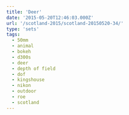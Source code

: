 ```yaml
---
title: 'Deer'
date: '2015-05-20T12:46:03.000Z'
url: '/scotland-2015/scotland-20150520-34/'
type: 'sets'
tags:
  - 50mm
  - animal
  - bokeh
  - d300s
  - deer
  - depth of field
  - dof
  - kingshouse
  - nikon
  - outdoor
  - roe
  - scotland
---
```

